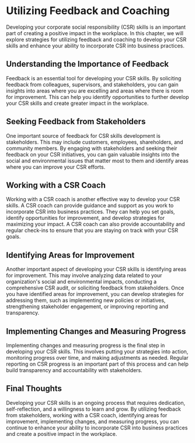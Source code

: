 Utilizing Feedback and Coaching
======================================================================

Developing your corporate social responsibility (CSR) skills is an important part of creating a positive impact in the workplace. In this chapter, we will explore strategies for utilizing feedback and coaching to develop your CSR skills and enhance your ability to incorporate CSR into business practices.

Understanding the Importance of Feedback
----------------------------------------

Feedback is an essential tool for developing your CSR skills. By soliciting feedback from colleagues, supervisors, and stakeholders, you can gain insights into areas where you are excelling and areas where there is room for improvement. This can help you identify opportunities to further develop your CSR skills and create greater impact in the workplace.

Seeking Feedback from Stakeholders
----------------------------------

One important source of feedback for CSR skills development is stakeholders. This may include customers, employees, shareholders, and community members. By engaging with stakeholders and seeking their feedback on your CSR initiatives, you can gain valuable insights into the social and environmental issues that matter most to them and identify areas where you can improve your CSR efforts.

Working with a CSR Coach
------------------------

Working with a CSR coach is another effective way to develop your CSR skills. A CSR coach can provide guidance and support as you work to incorporate CSR into business practices. They can help you set goals, identify opportunities for improvement, and develop strategies for maximizing your impact. A CSR coach can also provide accountability and regular check-ins to ensure that you are staying on track with your CSR goals.

Identifying Areas for Improvement
---------------------------------

Another important aspect of developing your CSR skills is identifying areas for improvement. This may involve analyzing data related to your organization's social and environmental impacts, conducting a comprehensive CSR audit, or soliciting feedback from stakeholders. Once you have identified areas for improvement, you can develop strategies for addressing them, such as implementing new policies or initiatives, strengthening stakeholder engagement, or improving reporting and transparency.

Implementing Changes and Measuring Progress
-------------------------------------------

Implementing changes and measuring progress is the final step in developing your CSR skills. This involves putting your strategies into action, monitoring progress over time, and making adjustments as needed. Regular reporting on CSR progress is an important part of this process and can help build transparency and accountability with stakeholders.

Final Thoughts
--------------

Developing your CSR skills is an ongoing process that requires dedication, self-reflection, and a willingness to learn and grow. By utilizing feedback from stakeholders, working with a CSR coach, identifying areas for improvement, implementing changes, and measuring progress, you can continue to enhance your ability to incorporate CSR into business practices and create a positive impact in the workplace.
